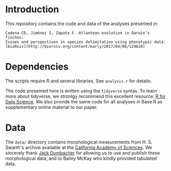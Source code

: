# Introduction

This repository contains the code and data of the analyses presented in:

    Cadena CD, Jiménez I, Zapata F. Atlantean evolution in Darwin’s finches: 
    Issues and perspectives in species delimitation using phenotypic data.
    [bioRxiv](http://biorxiv.org/content/early/2017/04/06/124610)


# Dependencies

The scripts require R and several libraries. See `analysis.r` for details.

The code presented here is written using the `tidyverse` syntax. To learn more about tidyverse, we stronlgy recommend this excellent resource: [R for Data Science](http://r4ds.had.co.nz). We also provide the same code for all analyses in Base R as supplementary online material to our paper. 

# Data

The `data/` directory contains morphological measurements from H. S. Swarth's archive available at the [California Academy of Sciences](http://www.calacademy.org). We sincerely thank [Jack Dumbacher](http://www.jackdumbacher.com) for allowing us to use and publish these morphological data, and to Bailey McKay who kindly provided tabulated data.
